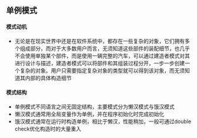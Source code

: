 ## 单例模式

#### 模式动机

* 无论是在现实世界中还是在软件系统中，都存在一些复杂的对象，它们拥有多个组成部分，而对于大多数用户而言，无须知道这些部件的装配细节，也几乎不会使用单独某个部件，而是使用一辆完整的汽车，可以通过建造者模式对其进行设计与描述，建造者模式可以将部件和其组装过程分开，一步一步创建一个复杂的对象。用户只需要指定复杂对象的类型就可以得到该对象，而无须知道其内部的具体构造细节

#### 模式结构

* 单例模式不同语言之间无固定结构，主要模式分为懒汉模式与饿汉模式
* 懒汉模式通常用全局变量作为单例，并在程序初始化时完成初始化
* 饿汉模式通常在运行时构造单例，相比于懒汉，性能稍加，一般可通过double check优化构造时的大量重入